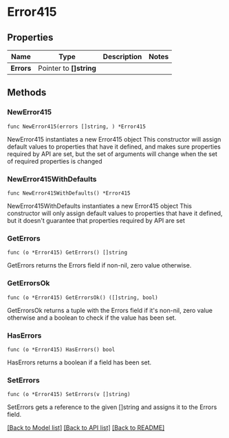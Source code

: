 # Error415

## Properties

Name | Type | Description | Notes
------------ | ------------- | ------------- | -------------
**Errors** | Pointer to **[]string** |  | 

## Methods

### NewError415

`func NewError415(errors []string, ) *Error415`

NewError415 instantiates a new Error415 object
This constructor will assign default values to properties that have it defined,
and makes sure properties required by API are set, but the set of arguments
will change when the set of required properties is changed

### NewError415WithDefaults

`func NewError415WithDefaults() *Error415`

NewError415WithDefaults instantiates a new Error415 object
This constructor will only assign default values to properties that have it defined,
but it doesn't guarantee that properties required by API are set

### GetErrors

`func (o *Error415) GetErrors() []string`

GetErrors returns the Errors field if non-nil, zero value otherwise.

### GetErrorsOk

`func (o *Error415) GetErrorsOk() ([]string, bool)`

GetErrorsOk returns a tuple with the Errors field if it's non-nil, zero value otherwise
and a boolean to check if the value has been set.

### HasErrors

`func (o *Error415) HasErrors() bool`

HasErrors returns a boolean if a field has been set.

### SetErrors

`func (o *Error415) SetErrors(v []string)`

SetErrors gets a reference to the given []string and assigns it to the Errors field.


[[Back to Model list]](../README.md#documentation-for-models) [[Back to API list]](../README.md#documentation-for-api-endpoints) [[Back to README]](../README.md)


